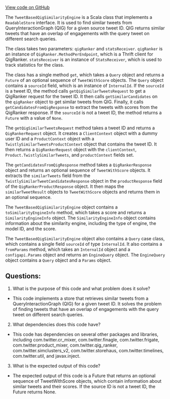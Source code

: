 [View code on GitHub](https://github.com/misbahsy/the-algorithm/cr-mixer/server/src/main/scala/com/twitter/cr_mixer/similarity_engine/TweetBasedQigSimilarityEngine.scala)

The `TweetBasedQigSimilarityEngine` is a Scala class that implements a `ReadableStore` interface. It is used to find similar tweets from QueryInteractionGraph (QIG) for a given source tweet ID. QIG returns similar tweets that have an overlap of engagements with the query tweet on different search queries. 

The class takes two parameters: `qigRanker` and `statsReceiver`. `qigRanker` is an instance of `QigRanker.MethodPerEndpoint`, which is a Thrift client for QigRanker. `statsReceiver` is an instance of `StatsReceiver`, which is used to track statistics for the class. 

The class has a single method `get`, which takes a `Query` object and returns a `Future` of an optional sequence of `TweetWithScore` objects. The `Query` object contains a `sourceId` field, which is an instance of `InternalId`. If the `sourceId` is a tweet ID, the method calls `getQigSimilarTweetsRequest` to get a QigRanker request for the tweet ID. It then calls `getSimilarCandidates` on the `qigRanker` object to get similar tweets from QIG. Finally, it calls `getCandidatesFromQigResponse` to extract the tweets with scores from the QigRanker response. If the `sourceId` is not a tweet ID, the method returns a `Future` with a value of `None`. 

The `getQigSimilarTweetsRequest` method takes a tweet ID and returns a `QigRankerRequest` object. It creates a `ClientContext` object with a dummy user ID and a `ProductContext` object with a `TwistlySimilarTweetsProductContext` object that contains the tweet ID. It then returns a `QigRankerRequest` object with the `clientContext`, `Product.TwistlySimilarTweets`, and `productContext` fields set. 

The `getCandidatesFromQigResponse` method takes a `QigRankerResponse` object and returns an optional sequence of `TweetWithScore` objects. It extracts the `similarTweets` field from the `TwistlySimilarTweetCandidatesResponse` object in the `productResponse` field of the `QigRankerProductResponse` object. It then maps the `similarTweetResult` objects to `TweetWithScore` objects and returns them in an optional sequence. 

The `TweetBasedQigSimilarityEngine` object contains a `toSimilarityEngineInfo` method, which takes a score and returns a `SimilarityEngineInfo` object. The `SimilarityEngineInfo` object contains information about the similarity engine, including the type of engine, the model ID, and the score. 

The `TweetBasedQigSimilarityEngine` object also contains a `Query` case class, which contains a single field `sourceId` of type `InternalId`. It also contains a `fromParams` method, which takes an `InternalId` object and a `configapi.Params` object and returns an `EngineQuery` object. The `EngineQuery` object contains a `Query` object and a `Params` object.
## Questions: 
 1. What is the purpose of this code and what problem does it solve?
- This code implements a store that retrieves similar tweets from a QueryInteractionGraph (QIG) for a given tweet ID. It solves the problem of finding tweets that have an overlap of engagements with the query tweet on different search queries.

2. What dependencies does this code have?
- This code has dependencies on several other packages and libraries, including com.twitter.cr_mixer, com.twitter.finagle, com.twitter.frigate, com.twitter.product_mixer, com.twitter.qig_ranker, com.twitter.simclusters_v2, com.twitter.storehaus, com.twitter.timelines, com.twitter.util, and javax.inject.

3. What is the expected output of this code?
- The expected output of this code is a Future that returns an optional sequence of TweetWithScore objects, which contain information about similar tweets and their scores. If the source ID is not a tweet ID, the Future returns None.